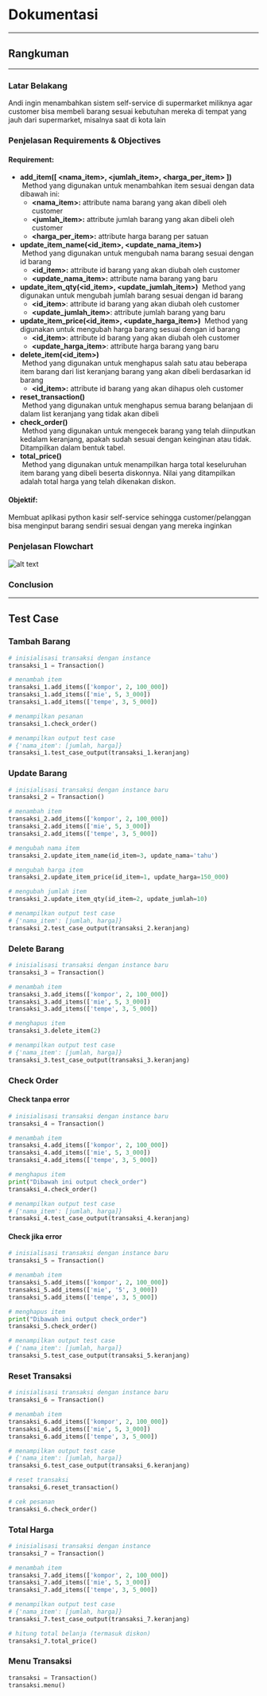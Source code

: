 # Dokumentasi
---
## Rangkuman

---
### Latar Belakang
Andi ingin menambahkan sistem self-service di supermarket miliknya agar customer bisa membeli barang sesuai kebutuhan mereka di tempat yang jauh dari supermarket, misalnya saat di kota lain

### Penjelasan Requirements & Objectives
#### Requirement:
- **add_item([ <nama_item>, <jumlah_item>, <harga_per_item> ])** <br/>
&nbsp;Method yang digunakan untuk menambahkan item sesuai dengan data dibawah ini:
  - **<nama_item>:** attribute nama barang yang akan dibeli oleh customer
  - **<jumlah_item>:** attribute jumlah barang yang akan dibeli oleh customer
  - **<harga_per_item>:** attribute harga barang per satuan
- **update_item_name(<id_item>, <update_nama_item>)** <br/>
&nbsp;Method yang digunakan untuk mengubah nama barang sesuai dengan id barang
	- **<id_item>:** attribute id barang yang akan diubah oleh customer
	- **<update_nama_item>:** attribute nama barang yang baru
- **update_item_qty(<id_item>, <update_jumlah_item>)**
&nbsp;Method yang digunakan untuk mengubah jumlah barang sesuai dengan id barang
	- **<id_item>**: attribute id barang yang akan diubah oleh customer
	- **<update_jumlah_item>**: attribute jumlah barang yang baru
- **update_item_price(<id_item>, <update_harga_item>)**
&nbsp;Method yang digunakan untuk mengubah harga barang sesuai dengan id barang
	- **<id_item>**: attribute id barang yang akan diubah oleh customer
	-	**<update_harga_item>**: attribute harga barang yang baru
- **delete_item(<id_item>)** <br/>
&nbsp;Method yang digunakan untuk menghapus salah satu atau beberapa item barang dari list keranjang barang yang akan dibeli berdasarkan id barang
  - **<id_item>:** attribute id barang yang akan dihapus oleh customer
- **reset_transaction()** <br/>
&nbsp;Method yang digunakan untuk menghapus semua barang belanjaan di dalam list keranjang yang tidak akan dibeli
- **check_order()** <br/>
&nbsp;Method yang digunakan untuk mengecek barang yang telah diinputkan kedalam keranjang, apakah sudah sesuai dengan keinginan atau tidak. Ditampilkan dalam bentuk tabel.
- **total_price()** <br/>
&nbsp;Method yang digunakan untuk menampilkan harga total keseluruhan item barang yang dibeli beserta diskonnya. Nilai yang ditampilkan adalah total harga yang telah dikenakan diskon.

#### Objektif:
Membuat aplikasi python kasir self-service sehingga customer/pelanggan bisa menginput barang sendiri sesuai dengan yang mereka inginkan

### Penjelasan Flowchart
![alt text]((https://github.com/Ridwanridzi/Pacmann_Kasir/blob/main/flowchart.png))

### Conclusion

---

## Test Case

### Tambah Barang
```python
# inisialisasi transaksi dengan instance
transaksi_1 = Transaction()

# menambah item
transaksi_1.add_items(['kompor', 2, 100_000])
transaksi_1.add_items(['mie', 5, 3_000])
transaksi_1.add_items(['tempe', 3, 5_000])

# menampilkan pesanan
transaksi_1.check_order()

# menampilkan output test case
# {'nama_item': [jumlah, harga]}
transaksi_1.test_case_output(transaksi_1.keranjang)
```
### Update Barang
```python
# inisialisasi transaksi dengan instance baru
transaksi_2 = Transaction()

# menambah item
transaksi_2.add_items(['kompor', 2, 100_000])
transaksi_2.add_items(['mie', 5, 3_000])
transaksi_2.add_items(['tempe', 3, 5_000])

# mengubah nama item
transaksi_2.update_item_name(id_item=3, update_nama='tahu')

# mengubah harga item
transaksi_2.update_item_price(id_item=1, update_harga=150_000)

# mengubah jumlah item
transaksi_2.update_item_qty(id_item=2, update_jumlah=10)

# menampilkan output test case
# {'nama_item': [jumlah, harga]}
transaksi_2.test_case_output(transaksi_2.keranjang)
```
### Delete Barang
```python
# inisialisasi transaksi dengan instance baru
transaksi_3 = Transaction()

# menambah item
transaksi_3.add_items(['kompor', 2, 100_000])
transaksi_3.add_items(['mie', 5, 3_000])
transaksi_3.add_items(['tempe', 3, 5_000])

# menghapus item
transaksi_3.delete_item(2)

# menampilkan output test case
# {'nama_item': [jumlah, harga]}
transaksi_3.test_case_output(transaksi_3.keranjang)
```
### Check Order

#### Check tanpa error
```python
# inisialisasi transaksi dengan instance baru
transaksi_4 = Transaction()

# menambah item
transaksi_4.add_items(['kompor', 2, 100_000])
transaksi_4.add_items(['mie', 5, 3_000])
transaksi_4.add_items(['tempe', 3, 5_000])

# menghapus item
print("Dibawah ini output check_order")
transaksi_4.check_order()

# menampilkan output test case
# {'nama_item': [jumlah, harga]}
transaksi_4.test_case_output(transaksi_4.keranjang)
```
#### Check jika error
```python
# inisialisasi transaksi dengan instance baru
transaksi_5 = Transaction()

# menambah item
transaksi_5.add_items(['kompor', 2, 100_000])
transaksi_5.add_items(['mie', '5', 3_000])
transaksi_5.add_items(['tempe', 3, 5_000])

# menghapus item
print("Dibawah ini output check_order")
transaksi_5.check_order()

# menampilkan output test case
# {'nama_item': [jumlah, harga]}
transaksi_5.test_case_output(transaksi_5.keranjang)
```
### Reset Transaksi
```python
# inisialisasi transaksi dengan instance baru
transaksi_6 = Transaction()

# menambah item
transaksi_6.add_items(['kompor', 2, 100_000])
transaksi_6.add_items(['mie', 5, 3_000])
transaksi_6.add_items(['tempe', 3, 5_000])

# menampilkan output test case
# {'nama_item': [jumlah, harga]}
transaksi_6.test_case_output(transaksi_6.keranjang)

# reset transaksi
transaksi_6.reset_transaction()

# cek pesanan
transaksi_6.check_order()
```
### Total Harga
```python
# inisialisasi transaksi dengan instance
transaksi_7 = Transaction()

# menambah item
transaksi_7.add_items(['kompor', 2, 100_000])
transaksi_7.add_items(['mie', 5, 3_000])
transaksi_7.add_items(['tempe', 3, 5_000])

# menampilkan output test case
# {'nama_item': [jumlah, harga]}
transaksi_7.test_case_output(transaksi_7.keranjang)

# hitung total belanja (termasuk diskon)
transaksi_7.total_price()
```
### Menu Transaksi
```python
transaksi = Transaction()
transaksi.menu()
```
